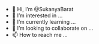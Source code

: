 - 👋 Hi, I’m @SukanyaBarat
- 👀 I’m interested in ...
- 🌱 I’m currently learning ...
- 💞️ I’m looking to collaborate on ...
- 📫 How to reach me ...

<!---
SukanyaBarat/SukanyaBarat is a ✨ special ✨ repository because its `README.md` (this file) appears on your GitHub profile.
You can click the Preview link to take a look at your changes.
--->
